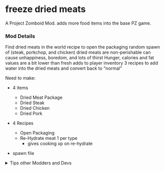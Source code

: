# freeze dried meats

A Project Zomboid Mod. adds more food items into the base PZ game.


### Mod Details

Find dried meats in the world
recipe to open the packaging
random spawn of (steak, porkchop, and chicken)
dried meats are non-perishable
can cause unhappiness, boredom, and lots of thirst
Hunger, calories and fat values are a bit lower than fresh
adds to player inventory
3 recipes to add water into the dried meats and convert back to "normal"

Need to make:

- 4 items

    - Dried Meat Package
    - Dried Steak
    - Dried Chicken
    - Dried Pork

- 4 Recipes

    - Open Packaging
    - Re-Hydrate meat 1 per type
        - gives cooking xp on re-hydrate

- spawn file

<details>
<summary>Tips other Modders and Devs</summary>

Here are some helpful notes and resources I have gathered to build out this mod.

Awesome YouTube tutorial by [W. Patrick](https://youtu.be/-yrmCAwzTbY) which is how I made this mod.

### Tools

- Project Zomboid Game on [Steam here](https://store.steampowered.com/app/108600/Project_Zomboid/) or on the [Indie Stone](https://projectzomboid.com/blog/)
- for code editing I use [VSCode](https://code.visualstudio.com/)
- it has an awesome extension for Project Zomboid [PZ extension](https://marketplace.visualstudio.com/items?itemName=asledgehammer.zedscript-vscode) you can also search within VSCode extensions.
- Image editor I use [GIMP](https://www.gimp.org/downloads/) feel free to use whatever you are comfortable with. Icons are 32x32 pixels

- add `-debug` into launch options of steam for Project Zomboid, allows spawning of your modded iems

### System Locations

- path to the Project Zomboid mods folder, using Steam (Linux) */home/cory/Zomboid/*
- path to my steam pz install */SteamLibrary/steamapps/common/ProjectZomboid/projectzomboid/*
- vanilla exmaple files */*

### Project Zomboid links

- [wiki](https://pzwiki.net/wiki/Main_Page)
- [pz Modding Guide](https://pzwiki.net/wiki/Modding)
- [FWolfe Modding Guide](https://github.com/FWolfe/Zomboid-Modding-Guide)
- [indie stone modding help](https://theindiestone.com/forums/index.php?/forum/53-tutorials-resources/)
- [procedural map table info](https://theindiestone.com/forums/uploads/monthly_2021_07/1365703137_LootSystemExplainedv3.png.22b583320ed6d26bf096bc45ceee2a28.png)


#### My Notes

*HungerChange = -40,* is filling our hunger bar up by 40%, adding a prefix to the item name prevents mod collisions *HS_DriedSteak*

Animations fot the player actions are the in folder */media/AnimSets/player/actions/*

icons need to have the *item_* prefix and be a *.png*

</details>